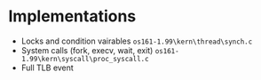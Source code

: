 # Implementations
* Locks and condition vairables `os161-1.99\kern\thread\synch.c`
* System calls (fork, execv, wait, exit) `os161-1.99\kern\syscall\proc_syscall.c`
* Full TLB event
